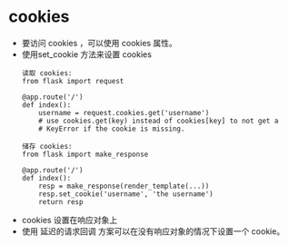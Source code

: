 # cookies


- 要访问 cookies ，可以使用 cookies 属性。
- 使用set_cookie 方法来设置 cookies
    ```
    读取 cookies:
    from flask import request
    
    @app.route('/')
    def index():
        username = request.cookies.get('username')
        # use cookies.get(key) instead of cookies[key] to not get a
        # KeyError if the cookie is missing.
    
    储存 cookies:
    from flask import make_response
    
    @app.route('/')
    def index():
        resp = make_response(render_template(...))
        resp.set_cookie('username', 'the username')
        return resp
    ```
- cookies 设置在响应对象上
- 使用 延迟的请求回调 方案可以在没有响应对象的情况下设置一个 cookie。